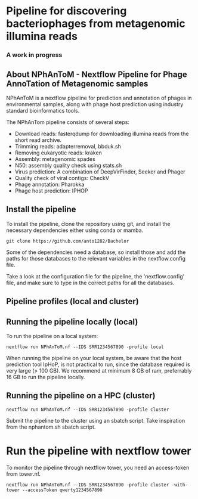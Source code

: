 # Pipeline for discovering bacteriophages from metagenomic illumina reads
### A work in progress

## About NPhAnToM - Nextflow Pipeline for Phage AnnoTation of Metagenomic samples
NPhAnToM is a nextflow pipeline for prediction and annotation of phages in environmental samples, along with phage host prediction using industry standard bioinformatics tools.

The NPhAnTom pipeline consists of several steps:
- Download reads: fasterqdump for downloading illumina reads from the short read archive.
- Trimming reads: adapterremoval, bbduk.sh
- Removing eukaryotic reads: kraken
- Assembly: metagenomic spades
- N50: assembly quality check using stats.sh
- Virus prediction: A combination of DeepVirFinder, Seeker and Phager
- Quality check of viral contigs: CheckV
- Phage annotation: Pharokka
- Phage host prediction: IPHOP


## Install the pipeline
To install the pipeline, clone the repository using git, and install the necessary dependencies either using conda or mamba. 

```
git clone https://github.com/anto1282/Bachelor
```

Some of the dependencies need a database, so install those and add the paths for those databases to the relevant variables in the nextflow.config file.

Take a look at the configuration file for the pipeline, the 'nextflow.config' file, and make sure to type in the correct paths for all the databases.



## Pipeline profiles (local and cluster)
## Running the pipeline locally (local)
To run the pipeline on a local system:
```
nextflow run NPhAnToM.nf --IDS SRR1234567890 -profile local
```
When running the pipeline on your local system, be aware that the host prediction tool IpHoP, is not practical to run, since the database required is very large (> 100 GB).
We recommend at minimum 8 GB of ram, preferrably 16 GB to run the pipeline locally.

## Running the pipeline on a HPC (cluster)
```
nextflow run NPhAnToM.nf --IDS SRR1234567890 -profile cluster
```
Submit the pipeline to the cluster using an sbatch script. 
Take inspiration from the nphantom.sh sbatch script.

# Run the pipeline with nextflow tower
To monitor the pipeline through nextflow tower, you need an access-token from tower.nf.
```
nextflow run NPhAnToM.nf --IDS SRR1234567890 -profile cluster -with-tower --accessToken qwerty1234567890
```

